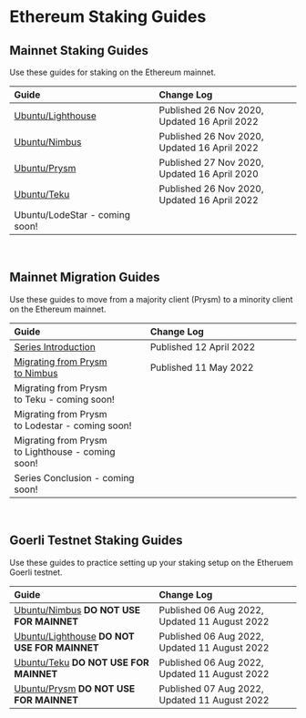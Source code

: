 # Ethereum Staking Guides #

## Mainnet Staking Guides ##

Use these guides for staking on the Ethereum mainnet.

| Guide <img width=345/> | Change Log <img width=400/> |
| :--------- | :---------- |
| [Ubuntu/Lighthouse](https://someresat.medium.com/guide-to-staking-on-ethereum-2-0-ubuntu-lighthouse-41de20513b12?sk=ac7477fd99b6648a5745a3e327f2701c) | Published 26 Nov 2020, Updated 16 April 2022 |
| [Ubuntu/Nimbus](https://someresat.medium.com/guide-to-staking-on-ethereum-2-0-ubuntu-nimbus-e86bdee8c550?sk=6d2d96e714d0ec41c702b94bddec5040) | Published 26 Nov 2020, Updated 16 April 2022 |
| [Ubuntu/Prysm](https://someresat.medium.com/guide-to-staking-on-ethereum-2-0-ubuntu-prysm-56f681646f74?sk=b61691b713d37802b8345855dc356b02) | Published 27 Nov 2020, Updated 16 April 2020 |
| [Ubuntu/Teku](https://someresat.medium.com/guide-to-staking-on-ethereum-2-0-ubuntu-teku-e4247e7c75a1?sk=6d63b55ebe821bd18788c99fa81e437c) | Published 26 Nov 2020, Updated 16 April 2022 |
| Ubuntu/LodeStar - coming soon! | |

<br/>

## Mainnet Migration Guides ##

Use these guides to move from a majority client (Prysm) to a minority client on the Ethereum mainnet.

| Guide <img width=345/> | Change Log <img width=400/> |
| :---- | :--------- |
| [Series Introduction](https://someresat.medium.com/ethereum-staker-migration-guides-introduction-45505079b1f0) | Published 12 April 2022 |
| [Migrating from Prysm to Nimbus](https://someresat.medium.com/ethereum-staker-migration-guide-migrating-from-prysm-to-nimbus-b802a7dcb31e) | Published 11 May 2022 |
| Migrating from Prysm to Teku - coming soon! | |
| Migrating from Prysm to Lodestar - coming soon! | |
| Migrating from Prysm to Lighthouse - coming soon! | |
| Series Conclusion - coming soon! | |

<br/>

## Goerli Testnet Staking Guides ##

Use these guides to practice setting up your staking setup on the Etheruem Goerli testnet.

| Guide <img width=345/> | Change Log <img width=400/> |
| :---- | :--------- |
| [Ubuntu/Nimbus](https://someresat.medium.com/guide-to-staking-on-ethereum-ubuntu-goerli-nimbus-3b0e2c0c6e0e) **DO NOT USE FOR MAINNET** | Published 06 Aug 2022, Updated 11 August 2022 |
| [Ubuntu/Lighthouse](https://someresat.medium.com/guide-to-staking-on-ethereum-ubuntu-g%C3%B6erli-lighthouse-8d0a2a811e6e) **DO NOT USE FOR MAINNET** | Published 06 Aug 2022, Updated 11 August 2022 |
| [Ubuntu/Teku](https://someresat.medium.com/guide-to-staking-on-ethereum-ubuntu-g%C3%B6erli-teku-6512b26f1372) **DO NOT USE FOR MAINNET** | Published 06 Aug 2022, Updated 11 August 2022 |
| [Ubuntu/Prysm](https://someresat.medium.com/guide-to-staking-on-ethereum-ubuntu-goerli-prysm-4a640794e8b5) **DO NOT USE FOR MAINNET** | Published 07 Aug 2022, Updated 11 August 2022 |
